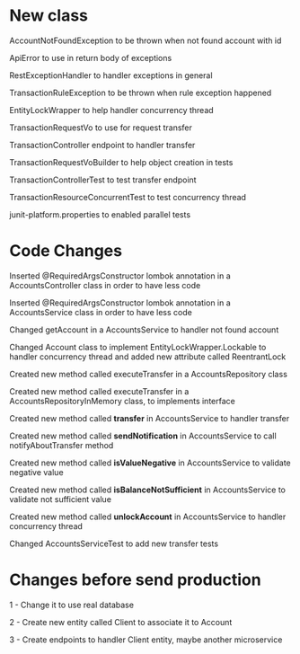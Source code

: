# New class
<p>AccountNotFoundException to be thrown when not found account with id</p>
<p>ApiError to use in return body of exceptions</p>
<p>RestExceptionHandler to handler exceptions in general</p>
<p>TransactionRuleException to be thrown when rule exception happened</p>
<p>EntityLockWrapper to help handler concurrency thread</p>
<p>TransactionRequestVo to use for request transfer</p>
<p>TransactionController endpoint to handler transfer</p>
<p>TransactionRequestVoBuilder to help object creation in tests</p>
<p>TransactionControllerTest to test transfer endpoint</p>
<p>TransactionResourceConcurrentTest to test concurrency thread</p>
<p>junit-platform.properties to enabled parallel tests</p>

# Code Changes
<p>Inserted @RequiredArgsConstructor lombok annotation in a AccountsController class
in order to have less code</p>
<p>Inserted @RequiredArgsConstructor lombok annotation in a AccountsService class
in order to have less code</p>
<p>Changed getAccount in a AccountsService to handler not found account</p>
<p>Changed Account class to implement EntityLockWrapper.Lockable to handler
concurrency thread and added new attribute called ReentrantLock</p>
<p>Created new method called executeTransfer in a AccountsRepository class</p>
<p>Created new method called executeTransfer in a AccountsRepositoryInMemory class,
to implements interface</p>
<p>Created new method called <b>transfer</b> in AccountsService to handler transfer</p>
<p>Created new method called <b>sendNotification</b> in AccountsService to call 
notifyAboutTransfer method</p>
<p>Created new method called <b>isValueNegative</b> in AccountsService to validate
negative value</p>
<p>Created new method called <b>isBalanceNotSufficient</b> in AccountsService to validate
not sufficient value</p>
<p>Created new method called <b>unlockAccount</b> in AccountsService to handler
concurrency thread</p>
<p>Changed AccountsServiceTest to add new transfer tests</p>

# Changes before send production
<p>1 - Change it to use real database</p>
<p>2 - Create new entity called Client to associate it to Account</p>
<p>3 - Create endpoints to handler Client entity, maybe another microservice</p>